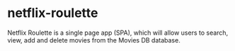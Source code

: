 # netflix-roulette
Netflix Roulette is a single page app (SPA), which will allow users to search, view, add and delete movies from the Movies DB database.
